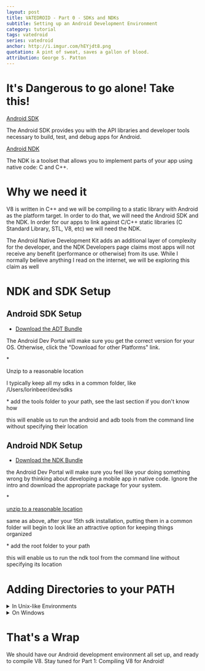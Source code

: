 ```yaml
---
layout: post
title: VATEDROID - Part 0 - SDKs and NDKs
subtitle: Setting up an Android Development Environment
category: tutorial
tags: vatedroid
series: vatedroid
anchor: http://i.imgur.com/hEYjdt8.png
quotation: A pint of sweat, saves a gallon of blood.
attribution: George S. Patton
---
```


# It's Dangerous to go alone! Take this!

<p class="subheading"><a href="http://developer.android.com/sdk/index.html" target="_blank">Android SDK</a></p>

The Android SDK provides you with the API libraries and developer tools necessary to build, test, and debug apps for Android.

<p class="subheading"><a href="http://developer.android.com/tools/sdk/ndk/index.html" target="_blank">Android NDK</a></p>

The NDK is a toolset that allows you to implement parts of your app using native code: C and C++.

# Why we need it

V8 is written in C++ and we will be compiling to a static library with Android as the platform target. In order to do that, we will need the Android SDK and the NDK. 
In order for our apps to link against C/C++ static libraries (C Standard Library, STL, V8, etc) we will need the NDK.

The Android Native Development Kit adds an additional layer of complexity for the developer, and the NDK Developers page claims most apps will not receive any benefit (performance or otherwise) from its use. While I normally believe anything I read on the internet, we will be exploring this claim as well

# NDK and SDK Setup

## Android SDK Setup

* <p><a href="http://developer.android.com/sdk/index.html" target="_blank">Download the ADT Bundle</a></p>
<p class="note">
    The Android Dev Portal will make sure you get the correct version for your OS. Otherwise, click the "Download for other Platforms" link.
</p>
* <p><a name="reasonable">Unzip to a reasonable location</a></p>
<p class="note">
    I typically keep all my sdks in a common folder, like  /Users/lorinbeer/dev/sdks
</p>
* add the tools folder to your path, see the last section if you don't know how
<p class="note">
    this will enable us to run the android and adb tools from the command line without specifying their location
</p>

## Android NDK Setup

* <p><a href="http://developer.android.com/tools/sdk/ndk/index.html" target="_blank">Download the NDK Bundle</a></p>
<p class="note">
    the Android Dev Portal will make sure you feel like your doing something wrong by thinking about developing a mobile app in native code. Ignore the intro and download the appropriate package for your system.
</p>
* <p><a href="#reasonable">unzip to a reasonable location</a></p>
<p class="note">
    same as above, after your 15th sdk installation, putting them in a common folder will begin to look like an attractive option for keeping things organized
</p>
* add the root folder to your path
<p class="note">
    this will enable us to run the ndk tool from the command line without specifying its location
</p>

# Adding Directories to your PATH

<details>
    <summary> 
        <span class="subheading">In Unix-like Environments</span>
    </summary>

    <p>The path environment variable on unix-like environments is a colon delimited string</p>
    <h3>Method 1:</h3> <span>export PATH</span>
        <ul>
            <li><span class="code">$ export PATH=$PATH:/path/to/my/dir</span></li>
            <li><span class="code">$ echo $PATH</span></li>
        </ul>
    <p>where <span class="code">/path/to/my/dir</span> is the absolute path to the directory you wish to add to the PATH</p>

    <p class="note">Note: the modified PATH will only exist in this shell window's environment, and changes will be lost when it is closed</p>


    <h3>Method 2:</h3> <span>add an entry to the personal initialization file (.bash_profile, .bashrc or .profile) in your home directory</span>
    <p>open one of the above initialization files with your favoured editor</p>
    <ul>
        <li><span class="code">$ vim .bash_profile</span> or <span class="code">$ nano .bash_profile</span></li>
        
        <li>add an entry to the bottom of the file</li>
        <span class="code">PATH=$PATH:/path/to/my/dir</span> where <span class="code">/path/to/my/dir</span> is the absolute path to the directory you wish to add to the PATH
        
        <li>save the file</li>
           
        <li>restart the shell</li> 
    </ul>
<p>Note: method 2 insures that these directories are always searched when executing commands whenever you open up a new shell window. On OS X, I set my PATH environment variable in /Users/myusername/.profile</p>
</details>

<details>
    <summary>
        <span class="subheading" >On Windows</span>
    </summary>
    <p>the windows path is a semicolon delimited string:</br><code>C:\Program Files;C:\WINDOWS;C:\WINDOWS\System32</code></p>
    <ul>
        <li>Select System from the control panel or right click  My Computer and select properties</li>
    
        <li>Select the Advanced System Settings tab</li>
        
        <li>Select the Environment Variables button</li>

        <li>add <code>;/path/to/my/dir</code> to the path variable using a tiny edit box that hasn't changed since windows 3.11</li>
    </ul>
</details>

# That's a Wrap
We should have our Android development environment all set up, and ready to compile V8. Stay tuned for Part 1: Compiling V8 for Android!
